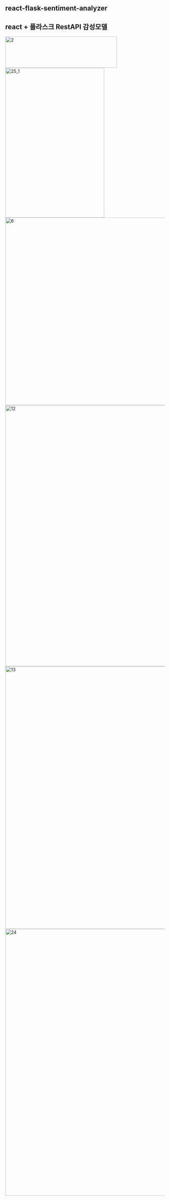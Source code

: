 ##  react-flask-sentiment-analyzer ## 
## react + 플라스크 RestAPI  감성모델  ##

<img width="353" height="99" alt="2" src="https://github.com/user-attachments/assets/5698c7b3-f2ec-4986-9e93-ff6658616c93" />
<img width="313" height="473" alt="25_1" src="https://github.com/user-attachments/assets/507df388-7c07-4721-b3a9-e7a967c6e31e" />
<img width="1007" height="593" alt="6" src="https://github.com/user-attachments/assets/f12abb41-bec6-4bdd-b05d-9e9e4ddf4da0" />


<img width="664" height="825" alt="12" src="https://github.com/user-attachments/assets/c376fd1e-26c3-4756-a949-af36b5ac4f6b" />
<img width="680" height="830" alt="13" src="https://github.com/user-attachments/assets/7e31dd7a-324f-4fdb-bd2b-5cefcd33fada" />
<img width="849" height="843" alt="24" src="https://github.com/user-attachments/assets/842e02d0-b37a-4243-81da-9e61a456a4c9" />
